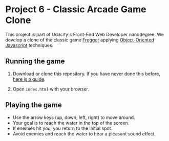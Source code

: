 # Project 6 - Classic Arcade Game Clone
This project is part of Udacity's Front-End Web Developer nanodegree. We develop a clone of the classic game [Frogger](https://en.wikipedia.org/wiki/Frogger) applying [Object-Oriented Javascript](https://developer.mozilla.org/en/docs/Web/JavaScript/Introduction_to_Object-Oriented_JavaScript) techniques.

## Running the game

1. Download or clone this repository. If you have never done this before, [here is a guide](https://help.github.com/articles/cloning-a-repository/).

2. Open `index.html` with your browser.

## Playing the game

* Use the arrow keys (up, down, left, right) to move around.
* Your goal is to reach the water in the top of the screen.
* If enemies hit you, you return to the initial spot.
* Avoid enemies and reach the water to hear a pleasant sound effect.